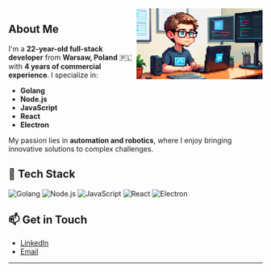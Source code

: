 

<img align="right" src="images/meprogrammer.png" width="250"/>

## About Me

I'm a **22-year-old full-stack developer** from **Warsaw, Poland** 🇵🇱 with **4 years of commercial experience**. I specialize in:

- **Golang**
- **Node.js**
- **JavaScript**
- **React**
- **Electron**

My passion lies in **automation and robotics**, where I enjoy bringing innovative solutions to complex challenges.

## 🚀 Tech Stack

![Golang](https://img.shields.io/badge/-Golang-00ADD8?logo=go&logoColor=white&style=flat-square)
![Node.js](https://img.shields.io/badge/-Node.js-339933?logo=node.js&logoColor=white&style=flat-square)
![JavaScript](https://img.shields.io/badge/-JavaScript-F7DF1E?logo=javascript&logoColor=black&style=flat-square)
![React](https://img.shields.io/badge/-React-61DAFB?logo=react&logoColor=black&style=flat-square)
![Electron](https://img.shields.io/badge/-Electron-47848F?logo=electron&logoColor=white&style=flat-square)

## 📫 Get in Touch

- [LinkedIn](https://www.linkedin.com/in/your-profile)
- [Email](mailto:your.email@example.com)

---
